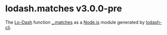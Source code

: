 # lodash.matches v3.0.0-pre

The [Lo-Dash](https://lodash.com/) function [_.matches](http://lodash.com/docs#matches) as a [Node.js](http://nodejs.org/) module generated by [lodash-cli](https://www.npmjs.com/package/lodash-cli).
